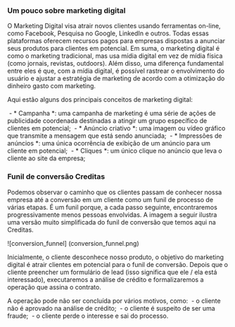 ### Um pouco sobre marketing digital

O Marketing Digital visa atrair novos clientes usando ferramentas on-line, como Facebook, Pesquisa no Google, LinkedIn e outros. Todas essas plataformas oferecem recursos pagos para empresas dispostas a anunciar seus produtos para clientes em potencial. Em suma, o marketing digital é como o marketing tradicional, mas usa mídia digital em vez de mídia física (como jornais, revistas, outdoors). Além disso, uma diferença fundamental entre eles é que, com a mídia digital, é possível rastrear o envolvimento do usuário e ajustar a estratégia de marketing de acordo com a otimização do dinheiro gasto com marketing.

Aqui estão alguns dos principais conceitos de marketing digital:

 - * Campanha *: uma campanha de marketing é uma série de ações de publicidade coordenada destinadas a atingir um grupo específico de clientes em potencial;
 - * Anúncio criativo *: uma imagem ou vídeo gráfico que transmite a mensagem que está sendo anunciada;
 - * Impressões de anúncios *: uma única ocorrência de exibição de um anúncio para um cliente em potencial;
 - * Cliques *: um único clique no anúncio que leva o cliente ao site da empresa;

### Funil de conversão Creditas

Podemos observar o caminho que os clientes passam de conhecer nossa empresa até a conversão em um cliente como um funil de processo de várias etapas. É um funil porque, a cada passo seguinte, encontraremos progressivamente menos pessoas envolvidas. A imagem a seguir ilustra uma versão muito simplificada do funil de conversão que temos aqui na Creditas.

![conversion_funnel] (conversion_funnel.png)

Inicialmente, o cliente desconhece nosso produto, o objetivo do marketing digital é atrair clientes em potencial para o funil de conversão. Depois que o cliente preencher um formulário de lead (isso significa que ele / ela está interessado), executaremos a análise de crédito e formalizaremos a operação que assina o contrato.

A operação pode não ser concluída por vários motivos, como:
 - o cliente não é aprovado na análise de crédito;
 - o cliente é suspeito de ser uma fraude;
 - o cliente perde o interesse e sai do processo.
